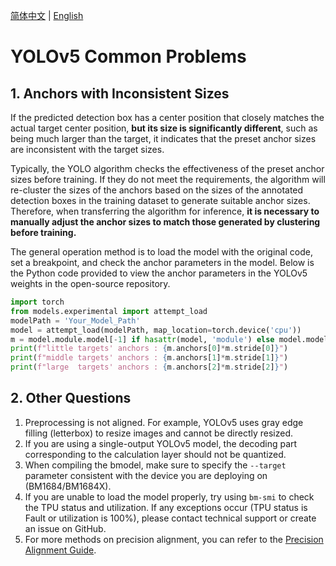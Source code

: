 [简体中文](./YOLOv5_Common_Problems.md) | [English](./YOLOv5_Common_Problems_EN.md)

# YOLOv5 Common Problems
## 1. Anchors with Inconsistent Sizes
If the predicted detection box has a center position that closely matches the actual target center position, **but its size is significantly different**, such as being much larger than the target, it indicates that the preset anchor sizes are inconsistent with the target sizes.

Typically, the YOLO algorithm checks the effectiveness of the preset anchor sizes before training. If they do not meet the requirements, the algorithm will re-cluster the sizes of the anchors based on the sizes of the annotated detection boxes in the training dataset to generate suitable anchor sizes. Therefore, when transferring the algorithm for inference, **it is necessary to manually adjust the anchor sizes to match those generated by clustering before training.**

The general operation method is to load the model with the original code, set a breakpoint, and check the anchor parameters in the model. Below is the Python code provided to view the anchor parameters in the YOLOv5 weights in the open-source repository.

```python
import torch
from models.experimental import attempt_load
modelPath = 'Your_Model_Path'
model = attempt_load(modelPath, map_location=torch.device('cpu'))
m = model.module.model[-1] if hasattr(model, 'module') else model.model[-1]
print(f"little targets' anchors : {m.anchors[0]*m.stride[0]}")
print(f"middle targets' anchors : {m.anchors[1]*m.stride[1]}")
print(f"large  targets' anchors : {m.anchors[2]*m.stride[2]}")
```

## 2. Other Questions
1. Preprocessing is not aligned. For example, YOLOv5 uses gray edge filling (letterbox) to resize images and cannot be directly resized.
2. If you are using a single-output YOLOv5 model, the decoding part corresponding to the calculation layer should not be quantized.
3. When compiling the bmodel, make sure to specify the `--target` parameter consistent with the device you are deploying on (BM1684/BM1684X).
4. If you are unable to load the model properly, try using `bm-smi` to check the TPU status and utilization. If any exceptions occur (TPU status is Fault or utilization is 100%), please contact technical support or create an issue on GitHub.
5. For more methods on precision alignment, you can refer to the [Precision Alignment Guide](../../../docs/FP32BModel_Precise_Alignment.md).